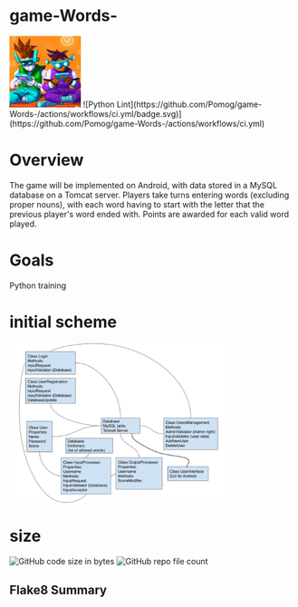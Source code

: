 # game-Words-
<img src="https://github.com/Pomog/game-Words-/blob/main/logo.png?raw=true" alt="Words game" style="width:25%;">
![Python Lint](https://github.com/Pomog/game-Words-/actions/workflows/ci.yml/badge.svg)](https://github.com/Pomog/game-Words-/actions/workflows/ci.yml)

# Overview
The game will be implemented on Android, with data stored in a MySQL database on a Tomcat server. Players take turns entering words (excluding proper nouns), with each word having to start with the letter that the previous player's word ended with. Points are awarded for each valid word played.

# Goals
Python training

# initial scheme
<img src="https://github.com/Pomog/game-Words-/blob/main/Structure.png?raw=true" alt="initial scheme" style="width:75%;">

# size
![GitHub code size in bytes](https://img.shields.io/github/languages/code-size/Pomog/game-Words-)
![GitHub repo file count](https://img.shields.io/github/directory-file-count/Pomog/game-Words-)

## Flake8 Summary


